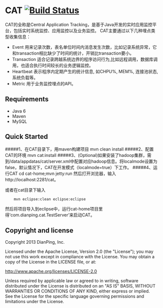 CAT [![Build Status](https://travis-ci.org/dianping/cat.png?branch=biz)](https://travis-ci.org/dianping/cat)
===
CAT的全称是Central Application Tracking，是基于Java开发的实时应用监控平台，包括实时系统监控、应用监控以及业务监控。
CAT主要通过以下几种埋点类型收集信息：
* Event	用来记录次数，表名单位时间内消息发生次数，比如记录系统异常，它和transaction相比缺少了时间的统计，开销比transaction要小。
* Transaction	适合记录跨越系统边界的程序访问行为,比如远程调用，数据库调用，也适合执行时间较长的业务逻辑监控。
* Heartbeat	表示程序内定期产生的统计信息, 如CHPU%, MEM%, 连接池状态, 系统负载等。
* Metric	用于业务监控埋点的API。


Requirements
---------------------
* Java 6
* Maven
* MySQL

Quick Started
---------------------
#####1、在CAT目录下，用maven构建项目
        mvn clean install
#####2、配置CAT的环境
		mvn cat:install
#####3、(Optional)如果安装了hadoop集群，需到/data/appdatas/cat/server.xml中配置对应hadoop信息。将localmode设置为false，默认情况下，CAT在开发模式（localmode=true）下工作。
#####4、运行CAT
		cd cat-home;mvn jetty:run
然后打开浏览器，输入http://localhost:2281/cat。

或者在cat目录下输入
				
		mvn eclipse:clean eclipse:eclipse
然后将项目导入到eclipse中，运行cat-home项目里得‘com.dianping.cat.TestServer’来启动CAT。

Copyright and license
---------------------
Copyright 2013 DianPing, Inc.

Licensed under the Apache License, Version 2.0 (the "License"); you may not use this work except in compliance with the License. You may obtain a copy of the License in the LICENSE file, or at:

<http://www.apache.org/licenses/LICENSE-2.0>

Unless required by applicable law or agreed to in writing, software distributed under the License is distributed on an "AS IS" BASIS, WITHOUT WARRANTIES OR CONDITIONS OF ANY KIND, either express or implied. See the License for the specific language governing permissions and limitations under the License.

